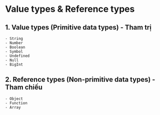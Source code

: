 # Value types & Reference types

## 1. Value types (Primitive data types) - Tham trị

    - String
    - Number
    - Boolean
    - Symbol
    - Undefined
    - Null
    - BigInt

## 2. Reference types (Non-primitive data types) - Tham chiếu

    - Object
    - Function
    - Array
